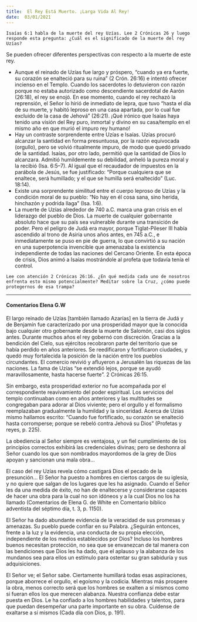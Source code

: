 ```yaml
---
title:  El Rey Está Muerto. ¡Larga Vida Al Rey!
date:  03/01/2021
---
```


`Isaías 6:1 habla de la muerte del rey Uzías. Lee 2 Crónicas 26 y luego responde esta pregunta: ¿Cuál es el significado de la muerte del rey Uzías?`

Se pueden ofrecer diferentes perspectivas con respecto a la muerte de este rey.

- Aunque el reinado de Uzías fue largo y próspero, “cuando ya era fuerte, su corazón se enalteció para su ruina” (2 Crón. 26:16) e intentó ofrecer incienso en el Templo. Cuando los sacerdotes lo detuvieron con razón porque no estaba autorizado como descendiente sacerdotal de Aarón (26:18), el rey se enojó. En ese momento, cuando el rey rechazó la reprensión, el Señor lo hirió de inmediato de lepra, que tuvo “hasta el día de su muerte, y habitó leproso en una casa apartada, por lo cual fue excluido de la casa de Jehová” (26:21). ¡Qué irónico que Isaías haya tenido una visión del Rey puro, inmortal y divino en su casa/templo en el mismo año en que murió el impuro rey humano!
- Hay un contraste sorprendente entre Uzías e Isaías. Uzías procuró alcanzar la santidad en forma presuntuosa, por la razón equivocada (orgullo), pero se volvió ritualmente impuro, de modo que quedó privado de la santidad. Isaías, por otro lado, permitió que la santidad de Dios lo alcanzara. Admitió humildemente su debilidad, anheló la pureza moral y la recibió (Isa. 6:5–7). Al igual que el recaudador de impuestos en la parábola de Jesús, se fue justificado: “Porque cualquiera que se enaltece, será humillado; y el que se humilla será enaltecido” (Luc. 18:14).
- Existe una sorprendente similitud entre el cuerpo leproso de Uzías y la condición moral de su pueblo: “No hay en él cosa sana, sino herida, hinchazón y podrida llaga” (Isa. 1:6).
- La muerte de Uzías alrededor de 740 a.C. marca una gran crisis en el liderazgo del pueblo de Dios. La muerte de cualquier gobernante absoluto hace que su país sea vulnerable durante una transición de poder. Pero el peligro de Judá era mayor, porque Tiglat-Pileser III había ascendido al trono de Asiria unos años antes, en 745 a.C., e inmediatamente se puso en pie de guerra, lo que convirtió a su nación en una superpotencia invencible que amenazaba la existencia independiente de todas las naciones del Cercano Oriente. En esta época de crisis, Dios animó a Isaías mostrándole al profeta que todavía tenía el control.

`Lee con atención 2 Crónicas 26:16. ¿En qué medida cada uno de nosotros enfrenta esto mismo potencialmente? Meditar sobre la Cruz, ¿cómo puede protegernos de esa trampa?`

---

#### Comentarios Elena G.W

El largo reinado de Uzías [también llamado Azarías] en la tierra de Judá y de Benjamín fue caracterizado por una prosperidad mayor que la conocida bajo cualquier otro gobernante desde la muerte de Salomón, casi dos siglos antes. Durante muchos años el rey gobernó con discreción. Gracias a la bendición del Cielo, sus ejércitos recobraron parte del territorio que se había perdido en años anteriores. Se reedificaron y fortificaron ciudades, y quedó muy fortalecida la posición de la nación entre los pueblos circundantes. El comercio revivió y afluyeron a Jerusalén las riquezas de las naciones. La fama de Uzías “se extendió lejos, porque se ayudó maravillosamente, hasta hacerse fuerte”. 2 Crónicas 26:15.

Sin embargo, esta prosperidad exterior no fue acompañada por el correspondiente reavivamiento del poder espiritual. Los servicios del templo continuaban como en años anteriores y las multitudes se congregaban para adorar al Dios viviente; pero el orgullo y el formalismo reemplazaban gradualmente la humildad y la sinceridad. Acerca de Uzías mismo hallamos escrito: “Cuando fue fortificado, su corazón se enalteció hasta corromperse; porque se rebeló contra Jehová su Dios” (Profetas y reyes, p. 225).

La obediencia al Señor siempre es ventajosa, y un fiel cumplimiento de los principios correctos exhibirá las credenciales divinas; pero se deshonra al Señor cuando los que son nombrados mayordomos de la grey de Dios apoyan y sancionan una mala obra…

El caso del rey Uzías revela cómo castigará Dios el pecado de la presunción… El Señor ha puesto a hombres en ciertos cargos de su iglesia, y no quiere que salgan de los lugares que les ha asignado. Cuando el Señor les da una medida de éxito, no han de enaltecerse y considerarse capaces de hacer una obra para la cual no son idóneos y a la cual Dios no los ha llamado (Comentarios de Elena G. de White en Comentario bíblico adventista del séptimo día, t. 3, p. 1150).

El Señor ha dado abundante evidencia de la veracidad de sus promesas y amenazas. Su pueblo puede confiar en su Palabra. ¿Seguirán entonces, frente a la luz y la evidencia, una conducta de su propia elección, independiente de los medios establecidos por Dios? Incluso los hombres buenos necesitan protección, no sea que se envanezcan de tal manera con las bendiciones que Dios les ha dado, que el aplauso y la alabanza de los mundanos sea para ellos un estímulo para ostentar su gran sabiduría y sus adquisiciones.

El Señor ve; el Señor sabe. Ciertamente humillará todas esas aspiraciones, porque aborrece el orgullo, el egoísmo y la codicia. Mientras más prospere la obra, menos correcto será que los hombres se exalten a sí mismos como si fueran ellos los que merecen alabanza. Nuestra confianza debe estar puesta en Dios. Le ha confiado a los hombres habilidades y talentos, para que puedan desempeñar una parte importante en su obra. Cuídense de exaltarse a sí mismos (Cada día con Dios, p. 191).